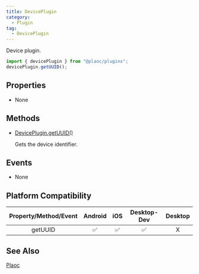```yaml
---
title: DevicePlugin
category:
  - Plugin
tag:
  - DevicePlugin
---
```


Device plugin.

```js
import { devicePlugin } from "@plaoc/plugins";
devicePlugin.getUUID(); 
```

## Properties

- None

## Methods

- [DevicePlugin.getUUID()](./get-uuid.md)

  Gets the device identifier.

## Events

- None

## Platform Compatibility

| Property/Method/Event | Android | iOS | Desktop-Dev | Desktop |  
|:---------------------:|:-------:|:---:|:-----------:|:-------:|
| getUUID               | ✅      | ✅  | ✅          | X       |

## See Also

[Plaoc](../../)